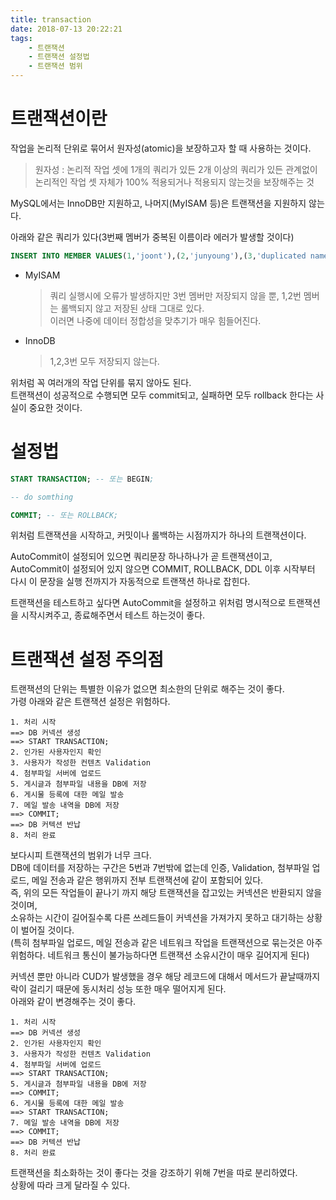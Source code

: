 ```yaml
---
title: transaction
date: 2018-07-13 20:22:21
tags:
    - 트랜잭션  
    - 트랜잭션 설정법
    - 트랜잭션 범위  
---
```


# 트랜잭션이란
작업을 논리적 단위로 묶어서 원자성(atomic)을 보장하고자 할 때 사용하는 것이다.  
> 원자성 : 논리적 작업 셋에 1개의 쿼리가 있든 2개 이상의 쿼리가 있든 관계없이 논리적인 작업 셋 자체가 100% 적용되거나 적용되지 않는것을 보장해주는 것  

MySQL에서는 InnoDB만 지원하고, 나머지(MyISAM 등)은 트랜잭션을 지원하지 않는다.  

아래와 같은 쿼리가 있다(3번째 멤버가 중복된 이름이라 에러가 발생할 것이다)  

```SQL
INSERT INTO MEMBER VALUES(1,'joont'),(2,'junyoung'),(3,'duplicated name');
```

- MyISAM  
    > 쿼리 실행시에 오류가 발생하지만 3번 멤버만 저장되지 않을 뿐, 1,2번 멤버는 롤백되지 않고 저장된 상태 그대로 있다.  
    > 이러면 나중에 데이터 정합성을 맞추기가 매우 힘들어진다.  
- InnoDB  
    > 1,2,3번 모두 저장되지 않는다.  

위처럼 꼭 여러개의 작업 단위를 묶지 않아도 된다.  
트랜잭션이 성공적으로 수행되면 모두 commit되고, 실패하면 모두 rollback 한다는 사실이 중요한 것이다.  

# 설정법
```sql
START TRANSACTION; -- 또는 BEGIN;

-- do somthing

COMMIT; -- 또는 ROLLBACK;
```

위처럼 트랜잭션을 시작하고, 커밋이나 롤백하는 시점까지가 하나의 트랜잭션이다.  

AutoCommit이 설정되어 있으면 쿼리문장 하나하나가 곧 트랜잭션이고,  
AutoCommit이 설정되어 있지 않으면 COMMIT, ROLLBACK, DDL 이후 시작부터 다시 이 문장을 실행 전까지가 자동적으로 트랜잭션 하나로 잡힌다.  

트랜잭션을 테스트하고 싶다면 AutoCommit을 설정하고 위처럼 명시적으로 트랜잭션을 시작시켜주고, 종료해주면서 테스트 하는것이 좋다.  

# 트랜잭션 설정 주의점  
트랜잭션의 단위는 특별한 이유가 없으면 최소한의 단위로 해주는 것이 좋다.  
가령 아래와 같은 트랜잭션 설정은 위험하다.  

```
1. 처리 시작  
==> DB 커넥션 생성  
==> START TRANSACTION;
2. 인가된 사용자인지 확인
3. 사용자가 작성한 컨텐츠 Validation
4. 첨부파일 서버에 업로드  
5. 게시글과 첨부파일 내용을 DB에 저장  
6. 게시물 등록에 대한 메일 발송  
7. 메일 발송 내역을 DB에 저장  
==> COMMIT;
==> DB 커텍션 반납  
8. 처리 완료  
```

보다시피 트랜잭션의 범위가 너무 크다.  
DB에 데이터를 저장하는 구간은 5번과 7번밖에 없는데 인증, Validation, 첨부파일 업로드, 메일 전송과 같은 행위까지 전부 트랜잭션에 같이 포함되어 있다.  
즉, 위의 모든 작업들이 끝나기 까지 해당 트랜잭션을 잡고있는 커넥션은 반환되지 않을 것이며,  
소유하는 시간이 길어질수록 다른 쓰레드들이 커넥션을 가져가지 못하고 대기하는 상황이 벌어질 것이다.  
(특히 첨부파일 업로드, 메일 전송과 같은 네트워크 작업을 트랜잭션으로 묶는것은 아주 위험하다. 네트워크 통신이 불가능하다면 트랜잭션 소유시간이 매우 길어지게 된다)  

커넥션 뿐만 아니라 CUD가 발생했을 경우 해당 레코드에 대해서 메서드가 끝날때까지 락이 걸리기 때문에 동시처리 성능 또한 매우 떨어지게 된다.  
아래와 같이 변경해주는 것이 좋다.  

```
1. 처리 시작  
==> DB 커넥션 생성  
2. 인가된 사용자인지 확인
3. 사용자가 작성한 컨텐츠 Validation
4. 첨부파일 서버에 업로드  
==> START TRANSACTION;
5. 게시글과 첨부파일 내용을 DB에 저장  
==> COMMIT;
6. 게시물 등록에 대한 메일 발송  
==> START TRANSACTION;
7. 메일 발송 내역을 DB에 저장  
==> COMMIT;
==> DB 커텍션 반납  
8. 처리 완료  
```

트랜잭션을 최소화하는 것이 좋다는 것을 강조하기 위해 7번을 따로 분리하였다.  
상황에 따라 크게 달라질 수 있다.  

<!-- more -->